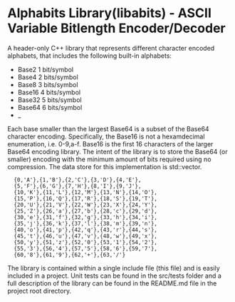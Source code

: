 # Alphabits Library(libabits) - ASCII Variable Bitlength Encoder/Decoder #

A header-only C++ library that represents different character encoded alphabets, that includes the following built-in alphabets:
  
  * Base2    1 bit/symbol
  * Base4    2 bits/symbol
  * Base8    3 bits/symbol
  * Base16   4 bits/symbol
  * Base32   5 bits/symbol
  * Base64   6 bits/symbol
  * _
  
  
Each base smaller than the largest Base64 is a subset of the Base64 character encoding.  Specifically, the Base16 is not a hexamdecimal enumeration, i.e. 0-9,a-f.  Base16 is the first 16 characters of the larger Base64 encoding library.  The intent of the library is to store the Base64 (or smaller) encoding with the minimum amount of bits required using no compression.  The data store for this implementation is std::vector<bool>.

      {0,'A'},{1,'B'},{2,'C'},{3,'D'},{4,'E'},
      {5,'F'},{6,'G'},{7,'H'},{8,'I'},{9,'J'},
      {10,'K'},{11,'L'},{12,'M'},{13,'N'},{14,'O'}, 
      {15,'P'},{16,'Q'},{17,'R'},{18,'S'},{19,'T'}, 
      {20,'U'},{21,'V'},{22,'W'},{23,'X'},{24,'Y'}, 
      {25,'Z'},{26,'a'},{27,'b'},{28,'c'},{29,'d'}, 
      {30,'e'},{31,'f'},{32,'g'},{33,'h'},{34,'i'},
      {35,'j'},{36,'k'},{37,'l'},{38,'m'},{39,'n'},
      {40,'o'},{41,'p'},{42,'q'},{43,'r'},{44,'s'},
      {45,'t'},{46,'u'},{47,'v'},{48,'w'},{49,'x'},
      {50,'y'},{51,'z'},{52,'0'},{53,'1'},{54,'2'},
      {55,'3'},{56,'4'},{57,'5'},{58,'6'},{59,'7'},
      {60,'8'},{61,'9'},{62,'+'},{63,'/'}

The library is contained within a single include file (this file) and is easily included in a project.  Unit tests can be found in the src/tests folder and a full description of the library can be found in the README.md file in the project root directory.

